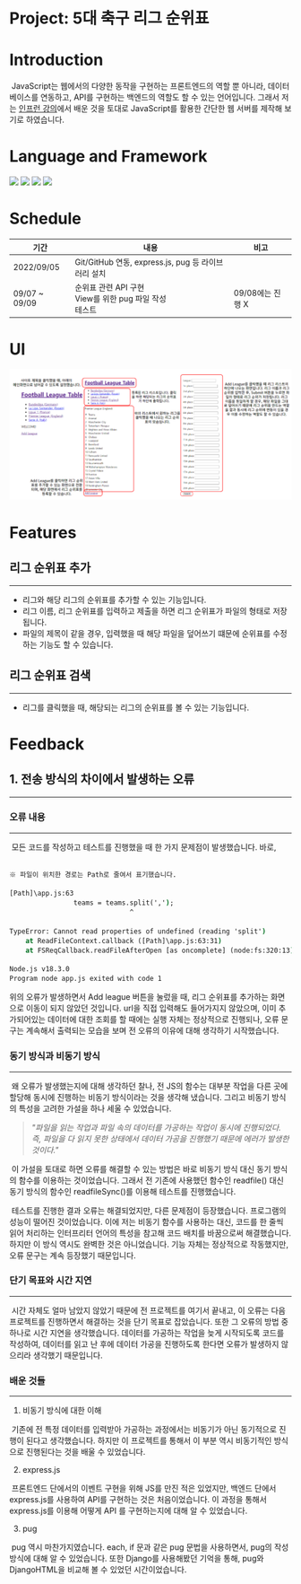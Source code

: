 # Project: 5대 축구 리그 순위표

# Introduction
&nbsp;JavaScript는 웹에서의 다양한 동작을 구현하는 프론트엔드의 역할 뿐 아니라, 데이터베이스를 연동하고, API를 구현하는 백엔드의 역할도 할 수 있는 언어입니다. 그래서 저는 [인프런 강의](https://www.inflearn.com/course/nodejs-%EA%B0%95%EC%A2%8C-%EC%83%9D%ED%99%9C%EC%BD%94%EB%94%A9/dashboard)에서 배운 것을 토대로 JavaScript를 활용한 간단한 웹 서버를 제작해 보기로 하였습니다.

# Language and Framework

![](https://img.shields.io/badge/Node.js_18.3.0-339933?style=for-the-badge&logo=Node.js&logoColor=FFFFFF)
![](https://img.shields.io/badge/JavaScript_ES6-F7DF1E?style=for-the-badge&logo=JavaScript&logoColor=000000)
![](https://img.shields.io/badge/express_4.18.1-000000?style=for-the-badge&logo=express&logoColor=FFFFFF)
![](https://img.shields.io/badge/pug_3.0.2-A86454?style=for-the-badge&logo=pug&logoColor=000000)

# Schedule

| 기간 | 내용 | 비고 |
|---|---|---|
| 2022/09/05 | Git/GitHub 연동, express.js, pug 등 라이브러리 설치 |  |
| 09/07 ~ 09/09 | 순위표 관련 API 구현 <br> View를 위한 pug 파일 작성 <br> 테스트 | 09/08에는 진행 X |

# UI

![](UI.png)

# Features
## 리그 순위표 추가
---

- 리그와 해당 리그의 순위표를 추가할 수 있는 기능입니다.
- 리그 이름, 리그 순위표를 입력하고 제출을 하면 리그 순위표가 파일의 형태로 저장됩니다.
- 파일의 제목이 같을 경우, 입력했을 때 해당 파일을 덮어쓰기 떄문에 순위표를 수정하는 기능도 할 수 있습니다.

## 리그 순위표 검색
---

- 리그를 클릭했을 때, 해당되는 리그의 순위표를 볼 수 있는 기능입니다.

# Feedback
## 1. 전송 방식의 차이에서 발생하는 오류
---
### 오류 내용
---

&nbsp;모든 코드를 작성하고 테스트를 진행했을 때 한 가지 문제점이 발생했습니다. 바로,

``` cmd

※ 파일이 위치한 경로는 Path로 줄여서 표기했습니다.

[Path]\app.js:63
                teams = teams.split(',');
                              ^

TypeError: Cannot read properties of undefined (reading 'split')
    at ReadFileContext.callback ([Path]\app.js:63:31)
    at FSReqCallback.readFileAfterOpen [as oncomplete] (node:fs:320:13)

Node.js v18.3.0
Program node app.js exited with code 1

```

위의 오류가 발생하면서 Add league 버튼을 눌렀을 때, 리그 순위표를 추가하는 화면으로 이동이 되지 않았던 것입니다. url을 직접 입력해도 들어가지지 않았으며, 이미 추가되어있는 데이터에 대한 조회를 할 때에는 실행 자체는 정상적으로 진행되나, 오류 문구는 계속해서 출력되는 모습을 보며 전 오류의 이유에 대해 생각하기 시작했습니다.

### 동기 방식과 비동기 방식
---

&nbsp;왜 오류가 발생했는지에 대해 생각하던 찰나, 전 JS의 함수는 대부분 작업을 다른 곳에 할당해 동시에 진행하는 비동기 방식이라는 것을 생각해 냈습니다. 그리고 비동기 방식의 특성을 고려한 가설을 하나 세울 수 있었습니다.

> _"파일을 읽는 작업과 파일 속의 데이터를 가공하는 작업이 동시에 진행되었다. 즉, 파일을 다 읽지 못한 상태에서 데이터 가공을 진행했기 때문에 에러가 발생한 것이다."_

&nbsp;이 가설을 토대로 하면 오류를 해결할 수 있는 방법은 바로 비동기 방식 대신 동기 방식의 함수를 이용하는 것이었습니다. 그래서 전 기존에 사용했던 함수인 readfile() 대신 동기 방식의 함수인 readfileSync()를 이용해 테스트를 진행했습니다.

&nbsp;테스트를 진행한 결과 오류는 해결되었지만, 다른 문제점이 등장했습니다. 프로그램의 성능이 떨어진 것이었습니다. 이에 저는 비동기 함수를 사용하는 대신, 코드를 한 줄씩 읽어 처리하는 인터프리터 언어의 특성을 참고해 코드 배치를 바꿈으로써 해결했습니다. 하지만 이 방식 역시도 완벽한 것은 아니었습니다. 기능 자체는 정상적으로 작동했지만, 오류 문구는 계속 등장했기 때문입니다.

### 단기 목표와 시간 지연
---

&nbsp;시간 자체도 얼마 남았지 않았기 때문에 전 프로젝트를 여기서 끝내고, 이 오류는 다음 프로젝트를 진행하면서 해결하는 것을 단기 목표로 잡았습니다. 또한 그 오류의 방법 중 하나로 시간 지연을 생각했습니다. 데이터를 가공하는 작업을 늦게 시작되도록 코드를 작성하여, 데이터를 읽고 난 후에 데이터 가공을 진행하도록 한다면 오류가 발생하지 않으리라 생각했기 때문입니다.

### 배운 것들
---

1. 비동기 방식에 대한 이해

&nbsp;기존에 전 특정 데이터를 입력받아 가공하는 과정에서는 비동기가 아닌 동기적으로 진행이 된다고 생각했습니다. 하지만 이 프로젝트를 통해서 이 부분 역시 비동기적인 방식으로 진행된다는 것을 배울 수 있었습니다.

2. express.js

&nbsp;프론트엔드 단에서의 이벤트 구현을 위해 JS를 만진 적은 있었지만, 백엔드 단에서 express.js를 사용하여 API를 구현하는 것은 처음이었습니다. 이 과정을 통해서 express.js를 이용해 어떻게 API 를 구현하는지에 대해 알 수 있었습니다.

3. pug

&nbsp;pug 역시 마찬가지였습니다. each, if 문과 같은 pug 문법을 사용하면서, pug의 작성방식에 대해 알 수 있었습니다. 또한 Django를 사용해봤던 기억을 통해, pug와 DjangoHTML을 비교해 볼 수 있었던 시간이었습니다.
